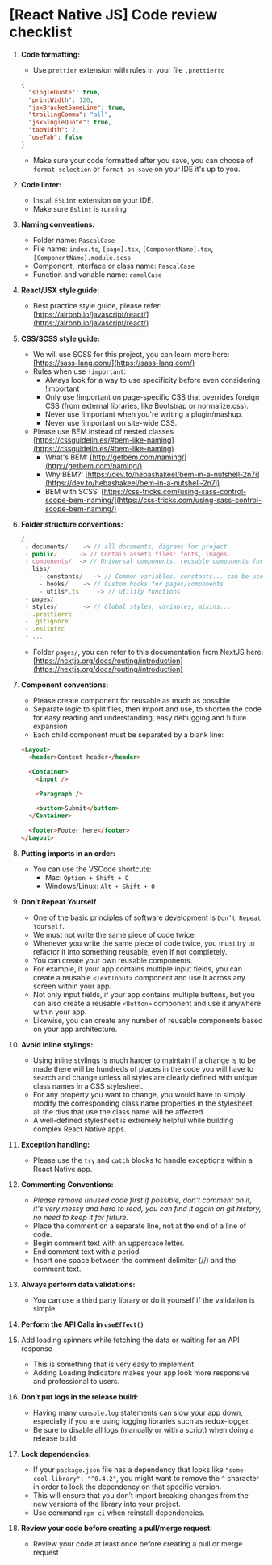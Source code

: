 # [React Native JS] Code review checklist

1. **Code formatting:**

   - Use `prettier` extension with rules in your file `.prettierrc`

   ```json
   {
     "singleQuote": true,
     "printWidth": 120,
     "jsxBracketSameLine": true,
     "trailingComma": "all",
     "jsxSingleQuote": true,
     "tabWidth": 2,
     "useTab": false
   }
   ```

   - Make sure your code formatted after you save, you can choose of `format selection` or `format on save` on your IDE it's up to you.

2. **Code linter:**
   - Install `ESLint` extension on your IDE.
   - Make sure `Eslint` is running
3. **Naming conventions:**
   - Folder name: `PascalCase`
   - File name: `index.ts`, `[page].tsx`, `[ComponentName].tsx`, `[ComponentName].module.scss`
   - Component, interface or class name: `PascalCase`
   - Function and variable name: `camelCase`
4. **React/JSX style guide:**
   - Best practice style guide, please refer: [https://airbnb.io/javascript/react/](https://airbnb.io/javascript/react/)
5. **CSS/SCSS style guide:**
   - We will use SCSS for this project, you can learn more here: [https://sass-lang.com/](https://sass-lang.com/)
   - Rules when use `!important`:
     - Always look for a way to use specificity before even considering !important
     - Only use !important on page-specific CSS that overrides foreign CSS (from external libraries, like Bootstrap or normalize.css).
     - Never use !important when you're writing a plugin/mashup.
     - Never use !important on site-wide CSS.
   - Please use BEM instead of nested classes [https://cssguidelin.es/#bem-like-naming](https://cssguidelin.es/#bem-like-naming)
     - What's BEM: [http://getbem.com/naming/](http://getbem.com/naming/)
     - Why BEM?: [https://dev.to/hebashakeel/bem-in-a-nutshell-2n7i](https://dev.to/hebashakeel/bem-in-a-nutshell-2n7i)
     - BEM with SCSS: [https://css-tricks.com/using-sass-control-scope-bem-naming/](https://css-tricks.com/using-sass-control-scope-bem-naming/)
6. **Folder structure conventions:**

   ```jsx
   /
    - documents/    -> // all documents, digrams for project
    - public/      -> // Contain assets files: fonts, images...
    - components/  -> // Universal components, reusable components for multiple pages/components
    - libs/
        - constants/   -> // Common variables, constants... can be use in global scope
        - hooks/    -> // Custom hooks for pages/components
        - utils*.ts     -> // utilily functions
    - pages/
    - styles/       -> // Global styles, variables, mixins...
    - .prettierrc
    - .gitignore
    - .eslintrc
    - ...
   ```

   - Folder `pages/`, you can refer to this documentation from NextJS here: [https://nextjs.org/docs/routing/introduction](https://nextjs.org/docs/routing/introduction)

7. **Component conventions:**

   - Please create component for reusable as much as possible
   - Separate logic to split files, then import and use, to shorten the code for easy reading and understanding, easy debugging and future expansion
   - Each child component must be separated by a blank line:

   ```html
   <Layout>
     <header>Content header</header>

     <Container>
       <input />

       <Paragraph />

       <button>Submit</button>
     </Container>

     <footer>Footer here</footer>
   </Layout>
   ```

8. **Putting imports in an order:**
   - You can use the VSCode shortcuts:
     - Mac: `Option + Shift + O`
     - Windows/Linux: `Alt + Shift + O`
9. **Don’t Repeat Yourself**
   - One of the basic principles of software development is `Don’t Repeat Yourself`.
   - We must not write the same piece of code twice.
   - Whenever you write the same piece of code twice, you must try to refactor it into something reusable, even if not completely.
   - You can create your own reusable components.
   - For example, if your app contains multiple input fields, you can create a reusable `<TextInput>` component and use it across any screen within your app.
   - Not only input fields, if your app contains multiple buttons, but you can also create a reusable `<Button>` component and use it anywhere within your app.
   - Likewise, you can create any number of reusable components based on your app architecture.
10. **Avoid inline stylings:**
    - Using inline stylings is much harder to maintain if a change is to be made there will be hundreds of places in the code you will have to search and change unless all styles are clearly defined with unique class names in a CSS stylesheet.
    - For any property you want to change, you would have to simply modify the corresponding class name properties in the stylesheet, all the divs that use the class name will be affected.
    - A well-defined stylesheet is extremely helpful while building complex React Native apps.
11. **Exception handling:**
    - Please use the `try` and `catch` blocks to handle exceptions within a React Native app.
12. **Commenting Conventions:**
    - _Please remove unused code first if possible, don't comment on it, it's very messy and hard to read, you can find it again on git history, no need to keep it for future._
    - Place the comment on a separate line, not at the end of a line of code.
    - Begin comment text with an uppercase letter.
    - End comment text with a period.
    - Insert one space between the comment delimiter (//) and the comment text.
13. **Always perform data validations:**
    - You can use a third party library or do it yourself if the validation is simple
14. **Perform the API Calls in `useEffect()`**
15. Add loading spinners while fetching the data or waiting for an API response
    - This is something that is very easy to implement.
    - Adding Loading Indicators makes your app look more responsive and professional to users.
16. **Don’t put logs in the release build:**
    - Having many `console.log` statements can slow your app down, especially if you are using logging libraries such as redux-logger.
    - Be sure to disable all logs (manually or with a script) when doing a release build.
17. **Lock dependencies:**
    - If your `package.json` file has a dependency that looks like
      `"some-cool-library": "^0.4.2"`, you might want to remove the `^` character in order to lock the dependency on that specific version.
    - This will ensure that you don’t import breaking changes from the new versions of the library into your project.
    - Use command `npm ci` when reinstall dependencies.
18. **Review your code before creating a pull/merge request:**
    - Review your code at least once before creating a pull or merge request
